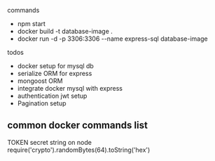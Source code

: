 commands
- npm start
- docker build -t database-image .
- docker run -d -p 3306:3306 --name express-sql database-image


todos
- docker setup for mysql db
- serialize ORM for express
- mongoost ORM
- integrate docker mysql with express
- authentication jwt setup
- Pagination setup


common docker commands list
- 


TOKEN secret string on node
require('crypto').randomBytes(64).toString('hex')